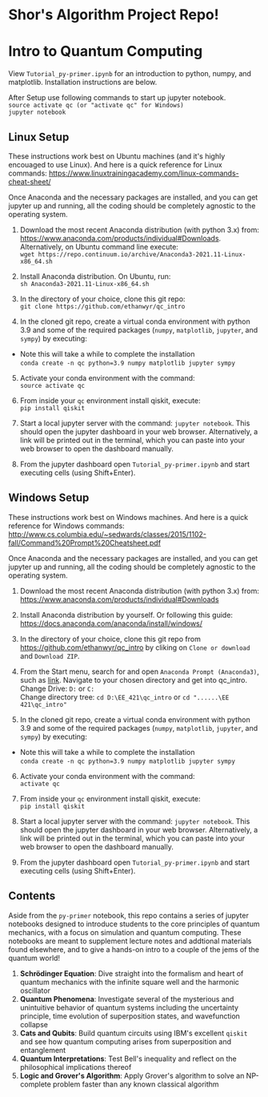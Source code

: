 # Shor's Algorithm Project Repo! 



# Intro to Quantum Computing

View `Tutorial_py-primer.ipynb` for an introduction to python, numpy, and matplotlib.
Installation instructions are below.

After Setup use following commands to start up jupyter notebook.  
`source activate qc (or "activate qc" for Windows)`  
`jupyter notebook`  

## Linux Setup

These instructions work best on Ubuntu machines (and it's highly encouaged to use Linux). And here is a quick reference for Linux commands: https://www.linuxtrainingacademy.com/linux-commands-cheat-sheet/

Once Anaconda and the necessary packages are installed, and you can get jupyter up and running, all the coding should be completely agnostic to the operating system.

1. Download the most recent Anaconda distribution (with python 3.x) from: https://www.anaconda.com/products/individual#Downloads. Alternatively, on Ubuntu command line execute:  
`wget https://repo.continuum.io/archive/Anaconda3-2021.11-Linux-x86_64.sh`   

2. Install Anaconda distribution. On Ubuntu, run:  
`sh Anaconda3-2021.11-Linux-x86_64.sh`  

3. In the directory of your choice, clone this git repo:  
`git clone https://github.com/ethanwyr/qc_intro`  

4. In the cloned git repo, create a virtual conda environment with python 3.9 and some of the required packages (`numpy`, `matplotlib`, `jupyter`, and `sympy`) by executing: 
* Note this will take a while to complete the installation   
`conda create -n qc python=3.9 numpy matplotlib jupyter sympy`  

5. Activate your conda environment with the command:  
`source activate qc`  

6. From inside your `qc` environment install qiskit, execute:  
`pip install qiskit`  

7. Start a local jupyter server with the command: `jupyter notebook`. This should open the jupyter dashboard in your web browser. Alternatively, a link will be printed out in the terminal, which you can paste into your web browser to open the dashboard manually.

8. From the jupyter dashboard open `Tutorial_py-primer.ipynb` and start executing cells (using Shift+Enter).

## Windows Setup

These instructions work best on Windows machines. And here is a quick reference for Windows commands: http://www.cs.columbia.edu/~sedwards/classes/2015/1102-fall/Command%20Prompt%20Cheatsheet.pdf

Once Anaconda and the necessary packages are installed, and you can get jupyter up and running, all the coding should be completely agnostic to the operating system.

1. Download the most recent Anaconda distribution (with python 3.x) from: https://www.anaconda.com/products/individual#Downloads

2. Install Anaconda distribution by yourself. Or following this guide: https://docs.anaconda.com/anaconda/install/windows/

3. In the directory of your choice, clone this git repo from https://github.com/ethanwyr/qc_intro by cliking on `Clone or download` and `Download ZIP`. 

4. From the Start menu, search for and open `Anaconda Prompt (Anaconda3)`, such as [link](https://docs.conda.io/projects/conda/en/latest/user-guide/getting-started.html#starting-conda). Navigate to your chosen directory and get into qc_intro.  
Change Drive: `D:` or `C:`  
Change directory tree: `cd D:\EE_421\qc_intro` or `cd "......\EE 421\qc_intro"`  

5. In the cloned git repo, create a virtual conda environment with python 3.9 and some of the required packages (`numpy`, `matplotlib`, `jupyter`, and `sympy`) by executing:
* Note this will take a while to complete the installation   
`conda create -n qc python=3.9 numpy matplotlib jupyter sympy`   

6. Activate your conda environment with the command:   
`activate qc`  

7. From inside your `qc` environment install qiskit, execute:  
`pip install qiskit`  

8. Start a local jupyter server with the command: `jupyter notebook`. This should open the jupyter dashboard in your web browser. Alternatively, a link will be printed out in the terminal, which you can paste into your web browser to open the dashboard manually.

9. From the jupyter dashboard open `Tutorial_py-primer.ipynb` and start executing cells (using Shift+Enter).

## Contents

Aside from the `py-primer` notebook, this repo contains a series of jupyter notebooks designed to introduce students to the core principles of quantum mechanics, with a focus on simulation and quantum computing. These notebooks are meant to supplement lecture notes and addtional materials found elsewhere, and to give a hands-on intro to a couple of the jems of the quantum world!

1. **Schrödinger Equation**: Dive straight into the formalism and heart of quantum mechanics with the infinite square well and the harmonic oscillator
2. **Quantum Phenomena**: Investigate several of the mysterious and unintuitive behavior of quantum systems including the uncertainty principle, time evolution of superposition states, and wavefunction collapse
3. **Cats and Qubits**: Build quantum circuits using IBM's excellent `qiskit` and see how quantum computing arises from superposition and entanglement 
4. **Quantum Interpretations**: Test Bell's inequality and reflect on the philosophical implications thereof
5. **Logic and Grover's Algorithm**: Apply Grover's algorithm to solve an NP-complete problem faster than any known classical algorithm
